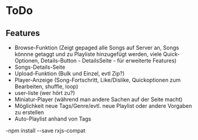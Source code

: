 # ToDo

## Features
- Browse-Funktion (Zeigt gepaged alle Songs auf Server an, Songs könnne getaggt und zu Playliste hinzugefügt werden, viele Quick-Optionen, Details-Button  - DetailsSeite -  für erweiterte Features)
- Songs-Details-Seite
- Upload-Funktion (Bulk und Einzel, evtl Zip?)
- Player-Anzeige (Song-Fortschritt, Like/Dislike, Quickoptionen zum Bearbeiten, shuffle, loop)
- user-liste (wer hört zu?)
- Miniatur-Player (während man andere Sachen auf der Seite macht)
- Möglichkeit neue Tags/Genre/evtl. neue Playlist oder andere Vorgaben zu erstellen
- Auto-Playlist anhand von Tags

-npm install --save rxjs-compat 